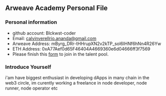 ## Arweave Academy Personal File

### Personal information

- github account: Blckwst-coder
- Email: calvinverellrio.ananda@gmail.com   
- Arweave Address: mByrg_DRr-tHHrupXN2v2kTP_sol6IHNf6hNn4R26Yw
- ETH Address: 0xA77Aef0d65F46404A4669360e6d04666ff3f7569
- Please finish this [form](https://docs.google.com/forms/d/e/1FAIpQLSfWA5fIIcBgmRppm3jNz5vmf9Mai_QMVil-2pO4r7YKn_Zhtw/viewform?usp=sf_link) to join in the talent pool.

### Introduce Yourself
i'am have biggest enthusiast in developing dApps in many chain in the web3 circle, im curently working a freelance in node developer, node runner, node operator etc
